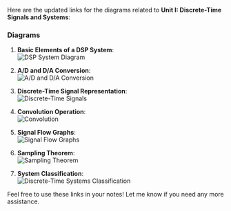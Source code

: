 Here are the updated links for the diagrams related to **Unit I: Discrete-Time Signals and Systems**:

### Diagrams

1. **Basic Elements of a DSP System**:  
   ![DSP System Diagram](https://i.imgur.com/zrOXm0S.png)

2. **A/D and D/A Conversion**:  
   ![A/D and D/A Conversion](https://www.researchgate.net/profile/Hector-Maurel/publication/311234977/figure/fig1/AS:507170932189697@1491153322369/Illustration-of-an-A-D-and-D-A-converter-for-a-typical-signal-processing-system.png)

3. **Discrete-Time Signal Representation**:  
   ![Discrete-Time Signals](https://cdn.educba.com/academy/wp-content/uploads/2019/10/Discrete-Time-Signals.png)

4. **Convolution Operation**:  
   ![Convolution](https://www.geeksforgeeks.org/wp-content/uploads/convolution2.png)

5. **Signal Flow Graphs**:  
   ![Signal Flow Graphs](https://i.imgur.com/HYH0YgL.png)

6. **Sampling Theorem**:  
   ![Sampling Theorem](https://www.researchgate.net/profile/Gabriel-Alejandro-Castro-Alonso/publication/281415017/figure/fig2/AS:611865493053441@1522674008833/Sampling-Theorem.png)

7. **System Classification**:  
   ![Discrete-Time Systems Classification](https://www.researchgate.net/profile/Saurabh-Agrawal-7/publication/345051233/figure/fig4/AS:972929610196482@1600320785884/Classifications-of-Discrete-Time-Systems.png)

Feel free to use these links in your notes! Let me know if you need any more assistance.
